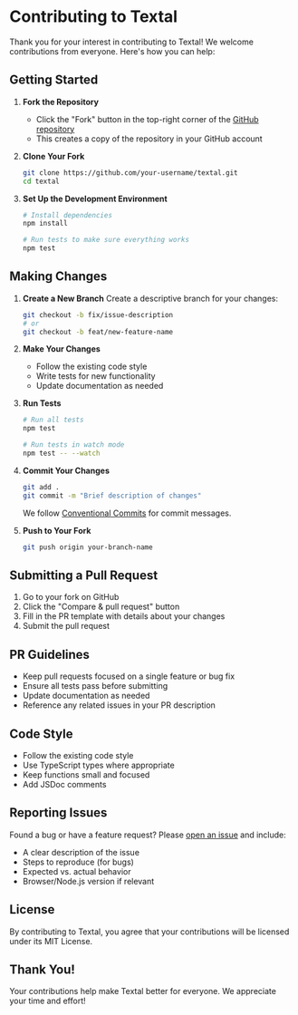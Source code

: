 # Contributing to Textal

Thank you for your interest in contributing to Textal! We welcome contributions from everyone. Here's how you can help:

## Getting Started

1. **Fork the Repository**
   - Click the "Fork" button in the top-right corner of the [GitHub repository](https://github.com/aidankmcalister/textal)
   - This creates a copy of the repository in your GitHub account

2. **Clone Your Fork**
   ```bash
   git clone https://github.com/your-username/textal.git
   cd textal
   ```

3. **Set Up the Development Environment**
   ```bash
   # Install dependencies
   npm install
   
   # Run tests to make sure everything works
   npm test
   ```

## Making Changes

1. **Create a New Branch**
   Create a descriptive branch for your changes:
   ```bash
   git checkout -b fix/issue-description
   # or
   git checkout -b feat/new-feature-name
   ```

2. **Make Your Changes**
   - Follow the existing code style
   - Write tests for new functionality
   - Update documentation as needed

3. **Run Tests**
   ```bash
   # Run all tests
   npm test
   
   # Run tests in watch mode
   npm test -- --watch
   ```

4. **Commit Your Changes**
   ```bash
   git add .
   git commit -m "Brief description of changes"
   ```
   
   We follow [Conventional Commits](https://www.conventionalcommits.org/) for commit messages.

5. **Push to Your Fork**
   ```bash
   git push origin your-branch-name
   ```

## Submitting a Pull Request

1. Go to your fork on GitHub
2. Click the "Compare & pull request" button
3. Fill in the PR template with details about your changes
4. Submit the pull request

## PR Guidelines

- Keep pull requests focused on a single feature or bug fix
- Ensure all tests pass before submitting
- Update documentation as needed
- Reference any related issues in your PR description

## Code Style

- Follow the existing code style
- Use TypeScript types where appropriate
- Keep functions small and focused
- Add JSDoc comments

## Reporting Issues

Found a bug or have a feature request? Please [open an issue](https://github.com/aidankmcalister/textal/issues/new) and include:

- A clear description of the issue
- Steps to reproduce (for bugs)
- Expected vs. actual behavior
- Browser/Node.js version if relevant

## License

By contributing to Textal, you agree that your contributions will be licensed under its MIT License.

## Thank You!

Your contributions help make Textal better for everyone. We appreciate your time and effort!